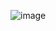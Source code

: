 ![image](https://github.com/damanimccaskie/translator-website/assets/47030714/d4b48b91-8b2a-4994-97c2-c1e6962d7b59)
